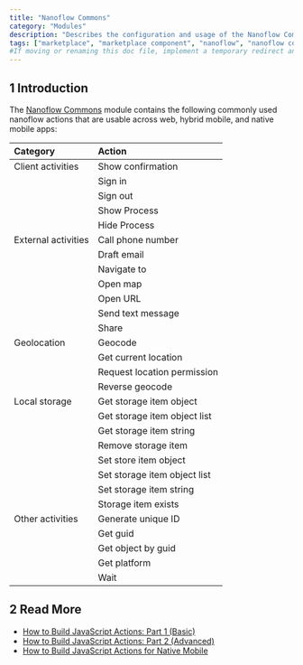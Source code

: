 ```yaml
---
title: "Nanoflow Commons"
category: "Modules"
description: "Describes the configuration and usage of the Nanoflow Commons module, which is available in the Mendix Marketplace."
tags: ["marketplace", "marketplace component", "nanoflow", "nanoflow commons", "platform support"]
#If moving or renaming this doc file, implement a temporary redirect and let the respective team know they should update the URL in the product. See Mapping to Products for more details. 
---
```


## 1 Introduction

The [Nanoflow Commons](https://marketplace.mendix.com/link/component/109515/) module contains the following commonly used nanoflow actions that are usable across web, hybrid mobile, and native mobile apps:

| Category            | Action                       |
| :------------------ | :--------------------------- |
| Client activities   | Show confirmation            |
|                     | Sign in                      |
|                     | Sign out                     |
|                     | Show Process                 |
|                     | Hide Process                 |
| External activities | Call phone number            |
|                     | Draft email                  |
|                     | Navigate to                  |
|                     | Open map                     |
|                     | Open URL                     |
|                     | Send text message            |
|                     | Share                        |
| Geolocation         | Geocode                      |
|                     | Get current location         |
|                     | Request location permission  |
|                     | Reverse geocode              |
| Local storage       | Get storage item object      |
|                     | Get storage item object list |
|                     | Get storage item string      |
|                     | Remove storage item          |
|                     | Set store item object        |
|                     | Set storage item object list |
|                     | Set storage item string      |
|                     | Storage item exists          |
| Other activities    | Generate unique ID           |
|                     | Get guid                     |
|                     | Get object by guid           |
|                     | Get platform                 |
|                     | Wait                         |

## 2 Read More

* [How to Build JavaScript Actions: Part 1 (Basic)](/howto/extensibility/write-javascript-actions)
* [How to Build JavaScript Actions: Part 2 (Advanced)](/howto/extensibility/write-javascript-github)
* [How to Build JavaScript Actions for Native Mobile](/howto/extensibility/create-native-javascript-action)
